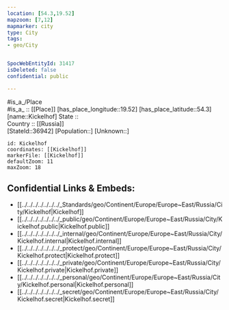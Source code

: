 ```yaml
---
location: [54.3,19.52] 
mapzoom: [7,12] 
mapmarker: city 
type: City
tags:
- geo/City


SpocWebEntityId: 31417
isDeleted: false
confidential: public

---
```

#is_a_/Place  
#is_a_ :: [[Place]] 
[has_place_longitude::19.52] 
[has_place_latitude::54.3] 
[name::Kickelhof] 
State ::  
Country :: [[Russia]]  
[StateId::36942] 
[Population::] 
[Unknown::] 


```leaflet
id: Kickelhof
coordinates: [[Kickelhof]] 
markerFile: [[Kickelhof]] 
defaultZoom: 11 
maxZoom: 18
```


## Confidential Links & Embeds: 
- [[../../../../../../../_Standards/geo/Continent/Europe/Europe~East/Russia/City/Kickelhof|Kickelhof]] 
- [[../../../../../../../_public/geo/Continent/Europe/Europe~East/Russia/City/Kickelhof.public|Kickelhof.public]] 
- [[../../../../../../../_internal/geo/Continent/Europe/Europe~East/Russia/City/Kickelhof.internal|Kickelhof.internal]] 
- [[../../../../../../../_protect/geo/Continent/Europe/Europe~East/Russia/City/Kickelhof.protect|Kickelhof.protect]] 
- [[../../../../../../../_private/geo/Continent/Europe/Europe~East/Russia/City/Kickelhof.private|Kickelhof.private]] 
- [[../../../../../../../_personal/geo/Continent/Europe/Europe~East/Russia/City/Kickelhof.personal|Kickelhof.personal]] 
- [[../../../../../../../_secret/geo/Continent/Europe/Europe~East/Russia/City/Kickelhof.secret|Kickelhof.secret]] 
